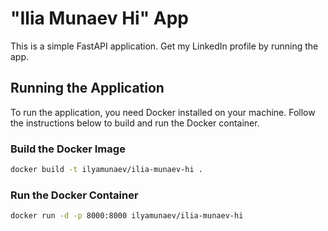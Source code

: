 # "Ilia Munaev Hi" App

This is a simple FastAPI application. 
Get my LinkedIn profile by running the app.

## Running the Application

To run the application, you need Docker installed on your machine. Follow the instructions below to build and run the Docker container.

### Build the Docker Image

```sh
docker build -t ilyamunaev/ilia-munaev-hi .
```
### Run the Docker Container
    
```sh   
docker run -d -p 8000:8000 ilyamunaev/ilia-munaev-hi
```
